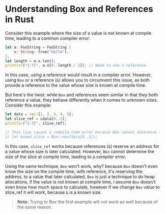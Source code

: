 # Understanding Box and References in Rust

Consider this example where the size of a value is not known at compile time, leading to a common compiler error:

```rust
let a: FooString = FooString {
    x: String::from("hello"),
};
let length = a.x.len();
println!("{:?}", a.x[0..length / 2]); // Need to use a reference
```

In this case, using a reference would result in a compiler error. However, using `Box` or a reference (`&`) allows you to circumvent this issue, as both provide a reference to the value whose size is known at compile time.

But here's the twist: while `Box` and references seem similar in that they both reference a value, they behave differently when it comes to unknown sizes. Consider this example:

```rust
let data = vec![1, 2, 3, 4, 5];
let slice_ref = &data[0..3];
println!("{:?}", slice_ref);

// This line causes a compile-time error because Box cannot determine the size of the slice at compile time
// let boxed_slice = Box::new(data[0..3]);
```

In this case, `slice_ref` works because references (`&`) reserve an address for a value whose size is later calculated. However, `Box` cannot determine the size of the slice at compile time, leading to a compiler error.

Using the same technique, `Box` won't work, why? because `Box` doesn't even know the size on the compile time, with reference, it's reserving the address, to a value that later calculated, `Box` is just a technique to do heap allocations, if the value is not known at compile time, i assume `Box` doesn't even know how much space to calculate, however if we change `Box` value to slice_ref it will work, because `&` is a known size.

> **Note**: Trying to Box the first example will not work as well because of the same reason.
